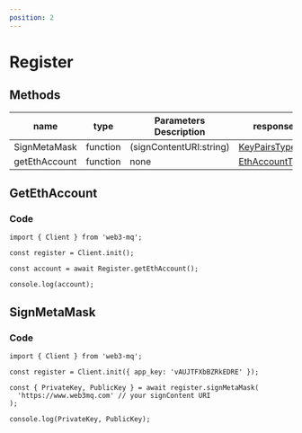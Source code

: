 ```yaml
---
position: 2
---
```


# Register

## Methods

| name          | type     | Parameters Description  | response                                                        |
| ------------- | -------- | ----------------------- | --------------------------------------------------------------- |
| SignMetaMask  | function | (signContentURI:string) | [KeyPairsType](/docs/Web3MQ-SDK/JS-SDK/types/#keypairstype)     |
| getEthAccount | function | none                    | [EthAccountType](/docs/Web3MQ-SDK/JS-SDK/types/#ethaccounttype) |

## GetEthAccount

### Code

```tsx
import { Client } from 'web3-mq';

const register = Client.init();

const account = await Register.getEthAccount();

console.log(account);
```

## SignMetaMask

### Code

```tsx
import { Client } from 'web3-mq';

const register = Client.init({ app_key: 'vAUJTFXbBZRkEDRE' });

const { PrivateKey, PublicKey } = await register.signMetaMask(
  'https://www.web3mq.com' // your signContent URI
);

console.log(PrivateKey, PublicKey);
```
